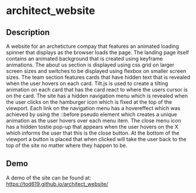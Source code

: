 # architect_website

## Description

A website for an archeticture compay that features an animated loading spinner that displays as the browser loads the page. The landing page itself contains an animated background that is created using keyframe animations. The about us section is displayed using css grid on larger screen sizes and switches to be displayed using flexbox on smaller screen sizes. The team section features cards that have hidden text that is revealed when the user hovers on each card. Tilt.js is used to create a tilting animation on each card that has the card react to where the users cursor is on the card. The site has a hidden navigation menu which is revealed when the user clicks on the hamburger icon which is fixed at the top of the viewport. Each link on the navigation menu has a hovereffect which was achieved by using the ::before pseudo element which creates a unique animation as the user hovers over each menu item. The close menu icon has a hidden tostie pop-up that appears when the user hovers on the X which informs the user that this is the close button. At the bottom of the viewport a button is placed that when clicked will take the user back to the top of the site no matter where they happen to be.

## Demo

A demo of the site can be found at: https://tod619.github.io/architect_website/
